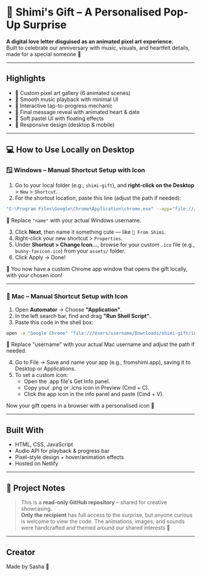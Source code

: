 # 🐰 Shimi's Gift – A Personalised Pop-Up Surprise

**A digital love letter disguised as an animated pixel art experience.**  
Built to celebrate our anniversary with music, visuals, and heartfelt details,
made for a special someone 💜

---

## Highlights

- 🎀 Custom pixel art gallery (6 animated scenes)
- 🎵 Smooth music playback with minimal UI
- 🐾 Interactive tap-to-progress mechanic
- 💬 Final message reveal with animated heart & date
- 🎨 Soft pastel UI with floating effects
- 📱 Responsive design (desktop & mobile)

---

## 💻 How to Use Locally on Desktop


### 🪟 Windows – Manual Shortcut Setup with Icon

1. Go to your local folder (e.g., `shimi-gift`), and **right-click on the Desktop** > `New` > `Shortcut`.
2. For the shortcut location, paste this line (adjust the path if needed):
```bash
"C:\Program Files\Google\Chrome\Application\chrome.exe" --app="file:///C:/Users/name/shimi-gift/index.html"
```
🔁 Replace `"name"` with your actual Windows username.

3. Click **Next**, then name it something cute — like `💜 From Shimi`.
4. Right-click your new shortcut > `Properties`.
5. Under **Shortcut > Change Icon...**, browse for your custom `.ico` file (e.g., `bunny-favicon.ico`) from your `assets/` folder.
6. Click Apply → Done!

🌟 You now have a custom Chrome app window that opens the gift locally, with your chosen icon!

---

### 🍎 Mac – Manual Shortcut Setup with Icon

1. Open **Automator** → Choose **"Application"**.
2. In the left search bar, find and drag **"Run Shell Script"**.
3. Paste this code in the shell box:

```bash
open -a "Google Chrome" "file:///Users/username/Downloads/shimi-gift/index.html"
```
🔁 Replace "username" with your actual Mac username and adjust the path if needed.

4. Go to File → Save and name your app (e.g., fromshimi.app), saving it to Desktop or Applications.
5. To set a custom icon:
      - Open the .app file's Get Info panel.
      - Copy your .png or .icns icon in Preview (Cmd + C).
      - Click the app icon in the info panel and paste (Cmd + V).

Now your gift opens in a browser with a personalised icon 🐰

---

## Built With

- HTML, CSS, JavaScript
- Audio API for playback & progress bar
- Pixel-style design + hover/animation effects
- Hosted on Netlify

---

## 🧾 Project Notes

> This is a **read-only GitHub repository** – shared for creative showcasing.  
> **Only the recipient** has full access to the surprise, but anyone curious is welcome to view the code.
> The animations, images, and sounds were handcrafted and themed around our shared interests 💜

---

## Creator

Made by Sasha 💌
